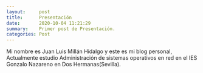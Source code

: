 ```yaml
---
layout:     post
title:      Presentación
date:       2020-10-04 11:21:29
summary:    Primer post de Presentación.
categories: Post
---
```


Mi nombre es Juan Luis Millán Hidalgo y este es mi blog personal, Actualmente estudio Administración de sistemas operativos en red en el IES Gonzalo Nazareno en Dos Hermanas(Sevilla).
